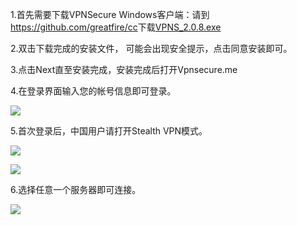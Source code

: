 <p>
	1.首先需要下载VPNSecure Windows客户端：请到<a
		href="https://github.com/greatfire/cc" target="_blank">https://github.com/greatfire/cc</a>下载<a href="https://github.com/greatfire/cc/raw/master/z/clients/VPNS_2.0.8.exe" target="_blank">VPNS_2.0.8.exe</a>
</p>
<p>2.双击下载完成的安装文件， 可能会出现安全提示，点击同意安装即可。</p>
<p>3.点击Next直至安装完成，安装完成后打开Vpnsecure.me</p>
<p>4.在登录界面输入您的帐号信息即可登录。</p>
<p>
	<img src="https://raw.githubusercontent.com/greatfire/cc/master/z/img/guides/image110.png">
</p>
<p>5.首次登录后，中国用户请打开Stealth VPN模式。</p>
<p>
	<img src="https://raw.githubusercontent.com/greatfire/cc/master/z/img/guides/image111.png">
</p>
<p>
	<img src="https://raw.githubusercontent.com/greatfire/cc/master/z/img/guides/image105.png">
</p>
<p>6.选择任意一个服务器即可连接。</p>
<p>
	<img src="https://raw.githubusercontent.com/greatfire/cc/master/z/img/guides/image109.png">
</p>
